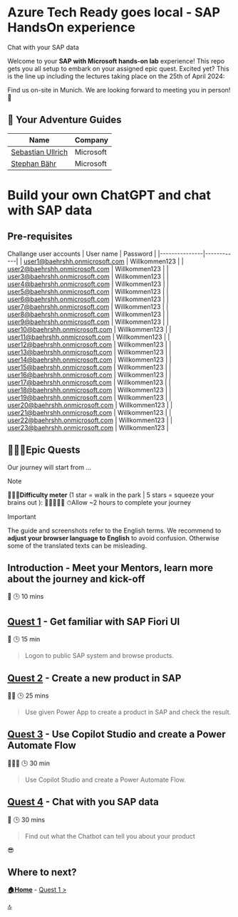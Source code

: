 # Azure Tech Ready goes local - SAP HandsOn experience
Chat with your SAP data

Welcome to your **SAP with Microsoft hands-on lab** experience! This repo gets you all setup to embark on your assigned epic quest. Excited yet? This is the line up including the lectures taking place on the 25th of April 2024:

Find us on-site in Munich. We are looking forward to meeting you in person! 🤝


## 🚸 Your Adventure Guides

| Name             | Company  |
| ---------------- | -------- |
| [Sebastian Ullrich](https://www.linkedin.com/in/sebastian-ullrich-677b36168/)  | Microsoft |
| [Stephan Bähr](https://www.linkedin.com/in/stephan-b%C3%A4hr-53b9a8116/)    | Microsoft |


# Build your own ChatGPT and chat with SAP data
## Pre-requisites

Challange user accounts
| User name	    | Password   |
|---------------|------------|
| user1@baehrshh.onmicrosoft.com	| Willkommen123  | 
| user2@baehrshh.onmicrosoft.com	| Willkommen123  |
| user3@baehrshh.onmicrosoft.com	| Willkommen123  |
| user4@baehrshh.onmicrosoft.com	| Willkommen123  |
| user5@baehrshh.onmicrosoft.com	| Willkommen123  |
| user6@baehrshh.onmicrosoft.com	| Willkommen123  |
| user7@baehrshh.onmicrosoft.com	| Willkommen123  |
| user8@baehrshh.onmicrosoft.com	| Willkommen123  |
| user9@baehrshh.onmicrosoft.com	| Willkommen123  |
| user10@baehrshh.onmicrosoft.com	| Willkommen123  |
| user11@baehrshh.onmicrosoft.com	| Willkommen123  |
| user12@baehrshh.onmicrosoft.com	| Willkommen123  |
| user13@baehrshh.onmicrosoft.com	| Willkommen123  |
| user14@baehrshh.onmicrosoft.com	| Willkommen123  |
| user15@baehrshh.onmicrosoft.com	| Willkommen123  |
| user16@baehrshh.onmicrosoft.com	| Willkommen123  |
| user17@baehrshh.onmicrosoft.com	| Willkommen123  |
| user18@baehrshh.onmicrosoft.com	| Willkommen123  |
| user19@baehrshh.onmicrosoft.com	| Willkommen123  |
| user20@baehrshh.onmicrosoft.com	| Willkommen123  |
| user21@baehrshh.onmicrosoft.com	| Willkommen123  |
| user22@baehrshh.onmicrosoft.com	| Willkommen123  |
| user23@baehrshh.onmicrosoft.com	| Willkommen123  |


## 🧙🏾‍♀️Epic Quests

Our journey will start from ...

> [!NOTE]
>🏋🏽‍♂️**Difficulty meter** (1 star = walk in the park | 5 stars = squeeze your brains out ): 🌟🌟🌟🌟🌟
>⏱Allow ~2 hours to complete your journey

> [!IMPORTANT]
>The guide and screenshots refer to the English terms. We recommend to **adjust your browser language to English** to avoid confusion. Otherwise some of the translated texts can be misleading. 

## Introduction - Meet your Mentors, learn more about the journey and kick-off

🌟
🕒 10 mins

## [Quest 1](student/quest1.md) - Get familiar with SAP Fiori UI

🌟
🕒 15 min
>Logon to public SAP system and browse products.

## [Quest 2](student/quest2.md) - Create a new product in SAP 

🌟🌟
🕒 25 mins
>Use given Power App to create a product in SAP and check the result.

## [Quest 3](student/quest3.md) - Use Copilot Studio and create a Power Automate Flow

🌟🌟🌟
🕒 30 min
>Use Copilot Studio and create a Power Automate Flow.

## [Quest 4](student/quest4.md) - Chat with you SAP data

🌟
🕒 30 mins
>Find out what the Chatbot can tell you about your product

😎

## Where to next?

**[🏠Home](../README.md)** - [ Quest 1 >](student/quest1.md)

[🔝](#)

